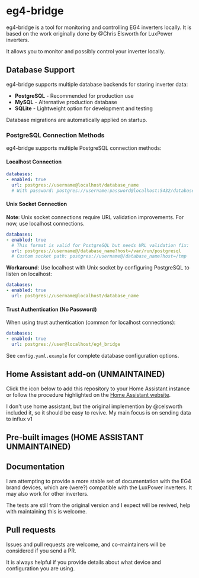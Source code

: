 # eg4-bridge

eg4-bridge is a tool for monitoring and controlling EG4 inverters locally. It is based on the work originally done by @Chris Elsworth for LuxPower inverters.

It allows you to monitor and possibly control your inverter locally.

## Database Support

eg4-bridge supports multiple database backends for storing inverter data:

- **PostgreSQL** - Recommended for production use
- **MySQL** - Alternative production database
- **SQLite** - Lightweight option for development and testing

Database migrations are automatically applied on startup.

### PostgreSQL Connection Methods

eg4-bridge supports multiple PostgreSQL connection methods:

#### Localhost Connection
```yaml
databases:
- enabled: true
  url: postgres://username@localhost/database_name
  # With password: postgres://username:password@localhost:5432/database_name
```

#### Unix Socket Connection
**Note**: Unix socket connections require URL validation improvements. For now, use localhost connections.

```yaml
databases:
- enabled: true
  # This format is valid for PostgreSQL but needs URL validation fix:
  url: postgres://username@/database_name?host=/var/run/postgresql
  # Custom socket path: postgres://username@/database_name?host=/tmp
```

**Workaround**: Use localhost with Unix socket by configuring PostgreSQL to listen on localhost:
```yaml
databases:
- enabled: true
  url: postgres://username@localhost/database_name
```

#### Trust Authentication (No Password)
When using trust authentication (common for localhost connections):
```yaml
databases:
- enabled: true
  url: postgres://user@localhost/eg4_bridge
```

See `config.yaml.example` for complete database configuration options.

## Home Assistant add-on (UNMAINTAINED)
Click the icon below to add this repository to your Home Assistant instance or follow the procedure highlighted on the [Home Assistant website](https://home-assistant.io/hassio/installing_third_party_addons).

I don't use home assistant, but the original implemention by @celsworth included it, so it should be easy to revive.  My main focus is on sending data to influx v1

## Pre-built images (HOME ASSISTANT UNMAINTAINED)

## Documentation

I am attempting to provide a more stable set of documentation with the EG4 brand devices, which are (were?) compatible with the LuxPower inverters.  It may also work for other inverters.

The tests are still from the original version and I expect will be revived, help with maintaining this is welcome.

## Pull requests

Issues and pull requests are welcome, and co-maintainers will be considered if you send a PR.

It is always helpful if you provide details about what device and configuration you are using.

